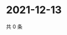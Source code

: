 # 2021-12-13

共 0 条

<!-- BEGIN WEIBO -->
<!-- 最后更新时间 Mon Dec 13 2021 08:32:21 GMT+0800 (China Standard Time) -->

<!-- END WEIBO -->

